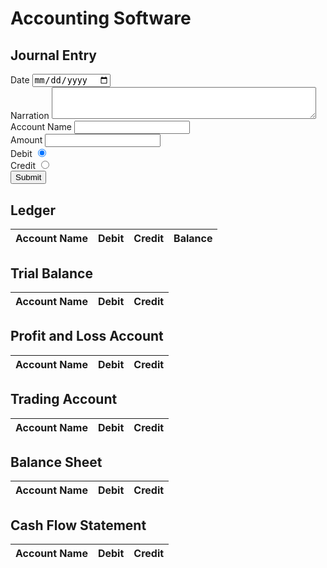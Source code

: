 <!DOCTYPE html>
<html lang="en">
<head>
  <meta charset="UTF-8">
  <meta name="viewport" content="width=device-width, initial-scale=1.0">
  <title>Accounting Software</title>
</head>
<body>
  <h1>Accounting Software</h1>
  <h2>Journal Entry</h2>
  <form action="journal_entry.php" method="post">
    <div>
      <label for="date">Date</label>
      <input type="date" name="date" id="date">
    </div>
    <div>
      <label for="narration">Narration</label>
      <textarea name="narration" id="narration" rows="3" cols="50"></textarea>
    </div>
    <div>
      <label for="account_name">Account Name</label>
      <input type="text" name="account_name" id="account_name">
    </div>
    <div>
      <label for="amount">Amount</label>
      <input type="text" name="amount" id="amount">
    </div>
    <div>
      <label for="debit">Debit</label>
      <input type="radio" name="debit_credit" id="debit" value="debit" checked>
    </div>
    <div>
      <label for="credit">Credit</label>
      <input type="radio" name="debit_credit" id="credit" value="credit">
    </div>
    <div>
      <input type="submit" value="Submit">
    </div>
  </form>
  <h2>Ledger</h2>
  <table>
    <thead>
      <tr>
        <th>Account Name</th>
        <th>Debit</th>
        <th>Credit</th>
        <th>Balance</th>
      </tr>
    </thead>
    <tbody>
    </tbody>
  </table>
  <h2>Trial Balance</h2>
  <table>
    <thead>
      <tr>
        <th>Account Name</th>
        <th>Debit</th>
        <th>Credit</th>
      </tr>
    </thead>
    <tbody>
    </tbody>
  </table>
  <h2>Profit and Loss Account</h2>
  <table>
    <thead>
      <tr>
        <th>Account Name</th>
        <th>Debit</th>
        <th>Credit</th>
      </tr>
    </thead>
    <tbody>
    </tbody>
  </table>
  <h2>Trading Account</h2>
  <table>
    <thead>
      <tr>
        <th>Account Name</th>
        <th>Debit</th>
        <th>Credit</th>
      </tr>
    </thead>
    <tbody>
    </tbody>
  </table>
  <h2>Balance Sheet</h2>
  <table>
    <thead>
      <tr>
        <th>Account Name</th>
        <th>Debit</th>
        <th>Credit</th>
      </tr>
    </thead>
    <tbody>
    </tbody>
  </table>
  <h2>Cash Flow Statement</h2>
  <table>
    <thead>
      <tr>
        <th>Account Name</th>
        <th>Debit</th>
        <th>Credit</th>
      </tr>
    </thead>
    <tbody>
    </tbody>
  </table>
</body>
</html>
